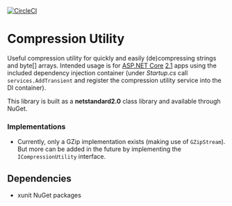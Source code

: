 [![CircleCI](https://circleci.com/gh/GlitchedPolygons/CompressionUtility/tree/master.svg?style=shield)](https://circleci.com/gh/GlitchedPolygons/CompressionUtility/tree/master)

# Compression Utility

Useful compression utility for quickly and easily (de)compressing strings and byte[] arrays.
Intended usage is for [ASP.NET Core](https://docs.microsoft.com/en-us/aspnet/core/?view=aspnetcore-2.1) [2.1](https://docs.microsoft.com/en-us/aspnet/core/release-notes/aspnetcore-2.1?view=aspnetcore-2.1) apps using the included dependency injection container (under _Startup.cs_ call `services.AddTransient` and register the compression utility service into the DI container).

This library is built as a **netstandard2.0** class library and available through NuGet.

### Implementations

* Currently, only a GZip implementation exists (making use of `GZipStream`). But more can be added in the future by implementing the `ICompressionUtility` interface.

## Dependencies

* xunit NuGet packages
